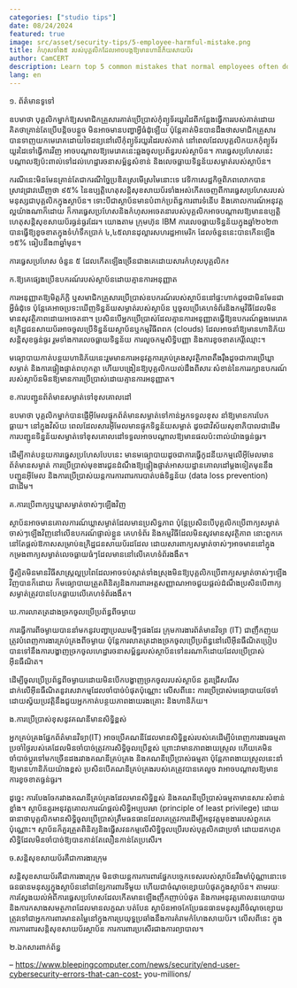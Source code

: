 ```yaml
---
categories: ["studio tips"]
date: 08/24/2024
featured: true
image: src/asset/security-tips/5-employee-harmful-mistake.png
title: កំហុសទាំង៥ របស់បុគ្គលិកដែលអាចបង្កឱ្យមានហានិភ័យសាយប័រ
author: CamCERT
description: Learn top 5 common mistakes that normal employees often do that demaging to their company
lang: en
---
```


១. ព័ត៌មានទូទៅ

ឧបមាថា បុគ្គលិកម្នាក់ឱ្យសមាជិកគ្រួសារគាត់ប្រើប្រាស់កុំព្យូទ័រយួរដៃពីកន្លែងធ្វើការរបស់គាត់ដោយគិតថាគ្រាន់តែប្រើបន្តិចបន្តួច មិនអាចមានបញ្ហាអ្វីធំដុំឡើយ ប៉ុន្តែគាត់មិនបានដឹងថាសមាជិកគ្រួសារបានទាញយកមេរោគដោយចៃដន្យនៅលើកុំព្យូទ័រយួរដៃរបស់គាត់ នៅពេលដែលបុគ្គលិកយកកុំព្យូទ័រយួរដៃទៅធ្វើការវិញ អាចបណ្ដាលឱ្យមេរោគនេះឆ្លងចូលប្រព័ន្ធរបស់ស្ថាប័ន។ ការធ្វេសប្រហែសនេះបណ្ដាលឱ្យប៉ះពាល់ទៅដល់ហេដ្ឋារចនាសម្ព័ន្ធសំខាន់ និងលេចធ្លាយទិន្នន័យសម្ងាត់របស់ស្ថាប័ន។

ករណីនេះមិនមែនគ្រាន់តែជាករណីច្នៃប្រឌិតស្រមើស្រមៃនោះទេ វេទិកាសេដ្ឋកិច្ចពិភពលោកបានស្រាវជ្រាវឃើញថា ៩៥% នៃឧប្បត្តិហេតុសន្តិសុខសាយប័រទាំងអស់កើតចេញពីការធ្វេសប្រហែសរបស់មនុស្សជាបុគ្គលិកក្នុងស្ថាប័ន។ ទោះបីជាស្ថាប័នមានបំពាក់ប្រព័ន្ធការពារទំនើប និងគោលការណ៍អនុវត្តល្អយ៉ាងណាក៏ដោយ ក៏ការធ្វេសប្រហែសនិងកំហុសអចេតនារបស់បុគ្គលិកអាចបណ្ដាលឱ្យមានឧប្បត្តិហេតុសន្តិសុខសាយប័រធ្ងន់ធ្ងរដែរ។ យោងតាម ក្រុមហ៊ុន IBM ការលេចធ្លាយទិន្នន័យក្នុងឆ្នាំ២០២៣ បានធ្វើឱ្យខូចខាតក្នុងទំហំទឹកប្រាក់ ៤,៤៥លានដុល្លារសហរដ្ឋអាមេរិក ដែលចំនួននេះបានកើនឡើង ១៥% ធៀបនឹង៣ឆ្នាំមុន។

ការធ្វេសប្រហែស ចំនួន ៥ ដែលកើតឡើងច្រើនជាងគេដោយសារកំហុសបុគ្គលិក៖

ក.ឱ្យគេផ្សេងប្រើឧបករណ៍របស់ស្ថាប័នដោយគ្មានការអនុញ្ញាត

ការអនុញ្ញាតឱ្យមិត្តភ័ក្តិ ឬសមាជិកគ្រួសារប្រើប្រាស់ឧបករណ៍របស់ស្ថាប័ននៅផ្ទះហាក់ដូចជាមិនមែនជាអ្វីធំដុំទេ ប៉ុន្តែគេអាចប្រទះឃើញទិន្នន័យសម្ងាត់របស់ស្ថាប័ន ឬចូលប្រើគេហទំព័រនិងកម្មវិធីដែលមិនមានសុវត្ថិភាពដោយអចេតនា។ ប្រសិនបើអ្នកប្រើប្រាស់ដែលគ្មានការអនុញ្ញាតធ្វើឱ្យឧបករណ៍ឆ្លងមេរោគ ឧក្រិដ្ឋជនសាយប័រអាចចូលប្រើទិន្នន័យស្ថាប័នឬកម្មវិធីពពក (clouds) ដែលអាចនាំឱ្យមានហានិភ័យសន្តិសុខធ្ងន់ធ្ងរ រួមទាំងការលេចធ្លាយទិន្នន័យ ការលួចកម្មសិទ្ធិបញ្ញា និងការខូចខាតកេរ្តិ៍ឈ្មោះ។

មធ្យោបាយកាត់បន្ថយហានិភ័យនេះរួមមានការអនុវត្តការគ្រប់គ្រងសុវត្ថិភាពតឹងរ៉ឹងដូចជាការប្រើឃ្លាសម្ងាត់ និងការផ្ទៀងផ្ទាត់ពហុកត្តា ហើយបង្រៀនឱ្យបុគ្គលិកយល់ដឹងពីសារៈសំខាន់នៃការរក្សាឧបករណ៍របស់ស្ថាប័នមិនឱ្យមានការប្រើប្រាស់ដោយគ្មានការអនុញ្ញាត។

ខ.ការបញ្ជូនព័ត៌មានសម្ងាត់ទៅខុសគោលដៅ

ឧបមាថា បុគ្គលិកម្នាក់បានផ្ញើអ៊ីមែលផ្ទុកព័ត៌មានសម្ងាត់ទៅកាន់អ្នកទទួលខុស នាំឱ្យមានការបែកធ្លាយ។ នៅក្នុងវិស័យ ពេលដែលសារអ៊ីមែលមានផ្ទុកទិន្នន័យសម្ងាត់ ដូចជាវិស័យសុខាភិបាលជាដើម ការបញ្ជូនទិន្នន័យសម្ងាត់ទៅខុសគោលដៅទទួលអាចបណ្ដាលឱ្យមានផលប៉ះពាល់យ៉ាងធ្ងន់ធ្ងរ។

ដើម្បីកាត់បន្ថយការធ្វេសប្រហែសបែបនេះ មានមធ្យោបាយដូចជាការធ្វើកូដនីយកម្មលើអ៊ីមែលមានព័ត៌មានសម្ងាត់ ការប្រើប្រាស់មុខងារជូនដំណឹងឱ្យផ្ទៀងផ្ទាត់អាសយដ្ឋានគោលដៅម្ដងទៀតមុននឹងបញ្ជូនអ៊ីមែល និងការប្រើប្រាស់យន្តការការពារការបាត់បង់ទិន្នន័យ (data loss prevention) ជាដើម។

គ.ការប្រើពាក្យឬឃ្លាសម្ងាត់ចាស់ៗឡើងវិញ

ស្ថាប័នអាចមានគោលការណ៍ឃ្លាសម្ងាត់ដែលមានប្រសិទ្ធភាព ប៉ុន្តែប្រសិនបើបុគ្គលិកប្រើពាក្យសម្ងាត់ចាស់ៗឡើងវិញនៅលើឧបករណ៍ផ្ទាល់ខ្លួន គេហទំព័រ និងកម្មវិធីដែលមិនសូវមានសុវត្ថិភាព នោះពួកគេនៅតែផ្ដល់ឱកាសសម្រាប់ឧក្រិដ្ឋជនសាយប័រដដែល ដោយសារពាក្យសម្ងាត់ចាស់ៗអាចមាននៅក្នុងកម្រងពាក្យសម្ងាត់លេចធ្លាយធំៗដែលមាននៅលើគេហទំព័រងងឹត។

ថ្វីត្បិតមិនមានវិធីសាស្ត្រល្អប្រពៃដែលអាចទប់ស្កាត់ទាំងស្រុងមិនឱ្យបុគ្គលិកប្រើពាក្យសម្ងាត់ចាស់ៗឡើងវិញបានក៏ដោយ ក៏មធ្យោបាយត្រួតពិនិត្យនិងការពារអត្តសញ្ញាណអាចជួយផ្ដល់ដំណឹងប្រសិនបើពាក្យសម្ងាត់ត្រូវបានបែកធ្លាយលើគេហទំព័រងងឹត។

ឃ.ការលាតត្រដាងច្រកចូលប្រើប្រព័ន្ធពីចម្ងាយ

ការធ្វើការពីចម្ងាយបាននាំមកនូវបញ្ហាប្រឈមថ្មីៗផងដែរ ក្រុមការងារព័ត៌មានវិទ្យា (IT) ជាញឹកញយត្រូវបំពេញការងារគ្រប់គ្រងពីចម្ងាយ ប៉ុន្តែការលាតត្រដាងច្រកចូលប្រើប្រព័ន្ធនៅលើអ៊ីនធឺណិតប្រៀបបានទៅនឹងការបង្ហាញច្រកចូលហេដ្ឋារចនាសម្ព័ន្ធរបស់ស្ថាប័នទៅនរណាក៏ដោយដែលប្រើប្រាស់អ៊ីនធឺណិត។

ដើម្បីចូលប្រើប្រព័ន្ធពីចម្ងាយដោយមិនបើកបង្ហាញច្រកចូលរបស់ស្ថាប័ន គួរជ្រើសរើសដាក់លើអ៊ីនធឺណិតនូវសេវាកម្មដែលចាំបាច់បំផុតប៉ុណ្ណោះ លើសពីនេះ ការប្រើប្រាស់មធ្យោបាយថែទាំដោយស្វ័យប្រវត្តិនឹងជួយអ្នកកាត់បន្ថយភាពងាយរងគ្រោះ និងហានិភ័យ។

ង.ការប្រើប្រាស់ខុសនូវគណនីមានសិទ្ធិខ្ពស់

អ្នកគ្រប់គ្រងផ្នែកព័ត៌មានវិទ្យា(IT) អាចប្រើគណនីដែលមានសិទ្ធិខ្ពស់របស់គេដើម្បីបំពេញការងារធម្មតាប្រចាំថ្ងៃរបស់គេដែលមិនចាំបាច់ត្រូវការសិទ្ធិចូលប្រើខ្ពស់ ព្រោះវាមានភាពងាយស្រួល ហើយគេមិនចាំបាច់ប្តូរទៅមកច្រើនដងរវាងគណនីគ្រប់គ្រង និងគណនីប្រើប្រាស់ធម្មតា ប៉ុន្តែភាពងាយស្រួលនេះនាំឱ្យមានហានិភ័យយ៉ាងខ្ពស់ ប្រសិនបើគណនីគ្រប់គ្រងរបស់គេត្រូវបានគេលួច វាអាចបណ្ដាលឱ្យមានការខូចខាតធ្ងន់ធ្ងរ។

ដូច្នេះ ការបែងចែករវាងគណនីគ្រប់គ្រងដែលមានសិទ្ធិខ្ពស់ និងគណនីប្រើប្រាស់ធម្មតាមានសារៈសំខាន់ខ្លាំង។ ស្ថាប័នគួរអនុវត្តគោលការណ៍ផ្ដល់សិទ្ធិអប្បបរមា (principle of least privilege) ដោយធានាថាបុគ្គលិកមានសិទ្ធិចូលប្រើប្រាស់ត្រឹមធនធានដែលគេត្រូវការដើម្បីអនុវត្តមុខងាររបស់ពួកគេប៉ុណ្ណោះ។ ស្ថាប័នក៏គួរត្រួតពិនិត្យនិងធ្វើសវនកម្មលើសិទ្ធិចូលប្រើរបស់បុគ្គលិកជាប្រចាំ ដោយដកហូតសិទ្ធិដែលមិនចាំបាច់ឱ្យបានកាន់តែលឿនកាន់តែប្រសើរ។

ច.សន្តិសុខសាយប័រគឺជាការងារក្រុម

សន្តិសុខសាយប័រគឺជាការងារក្រុម មិនថាយន្តការការពារផ្នែកបច្ចេកទេសរបស់ស្ថាប័នរឹងមាំប៉ុណ្ណានោះទេ ធនធានមនុស្សក្នុងស្ថាប័ននៅជាខ្សែការពារទីមួយ ហើយជាចំណុចខ្សោយបំផុតក្នុងស្ថាប័ន។ តាមរយៈការស្វែងយល់អំពីការធ្វេសប្រហែសដែលកើតមានឡើងញឹកញាប់បំផុត និងការអនុវត្តគោលនយោបាយ និងការកសាងសមត្ថភាពដែលមានលក្ខណៈបត់បែន ស្ថាប័នអាចកែប្រែធនធានមនុស្សពីចំណុចខ្សោយត្រូវទៅជាអ្នកការពារមានតម្លៃនៅក្នុងការប្រយុទ្ធប្រឆាំងនឹងការគំរាមកំហែងសាយប័រ។ លើសពីនេះ ក្នុងការការពារសន្តិសុខសាយប័រស្ថាប័ន ការការពារប្រសើរជាងការព្យាបាល។

២.ឯកសារពាក់ព័ន្ធ

– https://www.bleepingcomputer.com/news/security/end-user-cybersecurity-errors-that-can-cost- you-millions/
